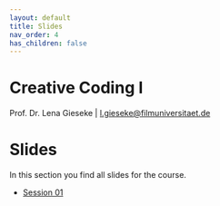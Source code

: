 ```yaml
---
layout: default
title: Slides
nav_order: 4
has_children: false
---
```


# Creative Coding I

Prof. Dr. Lena Gieseke \| l.gieseke@filmuniversitaet.de  
  

# Slides

In this section you find all slides for the course.

* [Session 01](cc1_ws2425_01_slides.html)

<!-- * [Session 02](cc1_ws2425_02_slides.html)
* [Session 03](cc1_ws2425_03_slides.html)
* [Session 04](cc1_ws2425_04_slides.html)
* [Session 05](cc1_ws2425_05_slides.html)
* [Session 06](cc1_ws2425_06_slides.html)
* [Session 07](cc1_ws2425_07_slides.html)
* [Session 08](cc1_ws2425_08_slides.html) -->